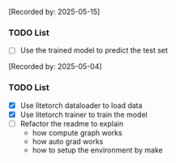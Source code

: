 [Recorded by: 2025-05-15]

### TODO List

- [ ] Use the trained model to predict the test set

[Recorded by: 2025-05-04]

### TODO List
- [x] Use litetorch dataloader to load data
- [x] Use litetorch trainer to train the model
- [ ] Refactor the readme to explain
    - how compute graph works
    - how auto grad works
    - how to setup the environment by make
